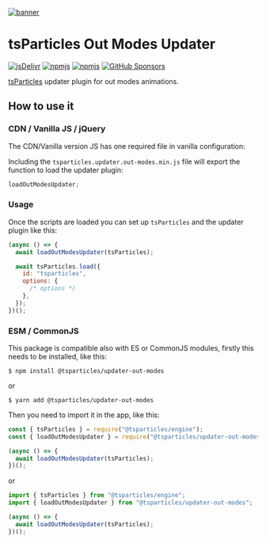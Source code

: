 [![banner](https://particles.js.org/images/banner2.png)](https://particles.js.org)

# tsParticles Out Modes Updater

[![jsDelivr](https://data.jsdelivr.com/v1/package/npm/@tsparticles/updater-out-modes/badge)](https://www.jsdelivr.com/package/npm/@tsparticles/updater-out-modes)
[![npmjs](https://badge.fury.io/js/@tsparticles/updater-out-modes.svg)](https://www.npmjs.com/package/@tsparticles/updater-out-modes)
[![npmjs](https://img.shields.io/npm/dt/@tsparticles/updater-out-modes)](https://www.npmjs.com/package/@tsparticles/updater-out-modes) [![GitHub Sponsors](https://img.shields.io/github/sponsors/matteobruni)](https://github.com/sponsors/matteobruni)

[tsParticles](https://github.com/tsparticles/tsparticles) updater plugin for out modes animations.

## How to use it

### CDN / Vanilla JS / jQuery

The CDN/Vanilla version JS has one required file in vanilla configuration:

Including the `tsparticles.updater.out-modes.min.js` file will export the function to load the updater plugin:

```javascript
loadOutModesUpdater;
```

### Usage

Once the scripts are loaded you can set up `tsParticles` and the updater plugin like this:

```javascript
(async () => {
  await loadOutModesUpdater(tsParticles);

  await tsParticles.load({
    id: "tsparticles",
    options: {
      /* options */
    },
  });
})();
```

### ESM / CommonJS

This package is compatible also with ES or CommonJS modules, firstly this needs to be installed, like this:

```shell
$ npm install @tsparticles/updater-out-modes
```

or

```shell
$ yarn add @tsparticles/updater-out-modes
```

Then you need to import it in the app, like this:

```javascript
const { tsParticles } = require("@tsparticles/engine");
const { loadOutModesUpdater } = require("@tsparticles/updater-out-modes");

(async () => {
  await loadOutModesUpdater(tsParticles);
})();
```

or

```javascript
import { tsParticles } from "@tsparticles/engine";
import { loadOutModesUpdater } from "@tsparticles/updater-out-modes";

(async () => {
  await loadOutModesUpdater(tsParticles);
})();
```
